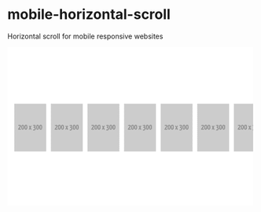 # mobile-horizontal-scroll
Horizontal scroll for mobile responsive websites

![Screenshot](example.gif)